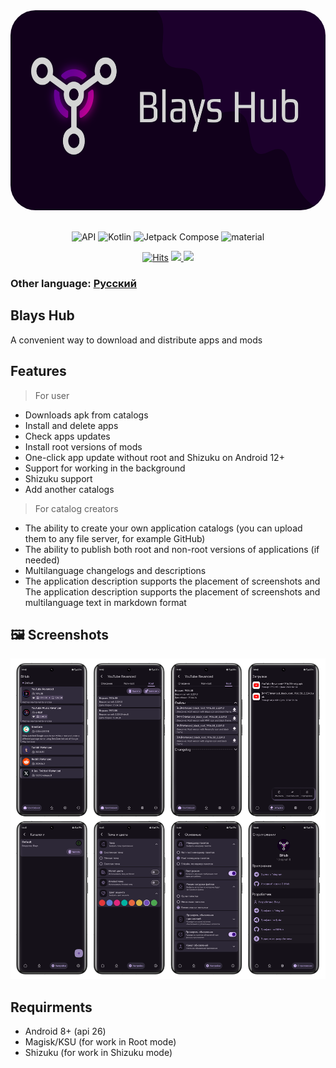 <div align="center">
<img src="https://raw.githubusercontent.com/B1ays/BHub/main/images/Banner.png" alt="promo banner" width="640" height="320" style="border-radius:40px" />
</div>
<br/>

<p align="center">
  <img alt="API" src="https://img.shields.io/badge/Api%2026+-50f270?logo=android&logoColor=black&style=for-the-badge"/></a>
  <img alt="Kotlin" src="https://img.shields.io/badge/Kotlin-a503fc?logo=kotlin&logoColor=white&style=for-the-badge"/></a>
  <img alt="Jetpack Compose" src="https://img.shields.io/static/v1?style=for-the-badge&message=Jetpack+Compose&color=4285F4&logo=Jetpack+Compose&logoColor=FFFFFF&label="/></a> 
  <img alt="material" src="https://custom-icon-badges.demolab.com/badge/material%20you-lightblue?style=for-the-badge&logoColor=333&logo=material-you"/></a>
</p>
<p align="center">
    <a href="https://github.com/B1ays/BHub/">
        <img alt="Hits" src="https://hits.sh/github.com/B1ays/BHub.svg?style=for-the-badge&label=Views&extraCount=7500&color=ff3f6f"/></a>
    <a href="https://github.com/B1ays/BHub/releases">
        <img src="https://img.shields.io/github/downloads/B1ays/BHub/total?color=orange&style=for-the-badge"/>
    </a>
    <a href="https://github.com/B1ays/BHub/stargazers">
        <img src="https://img.shields.io/github/stars/B1ays/BHub?color=ffff00&style=for-the-badge"/>
    </a>
</p>

### Other language: [Русский](https://github.com/B1ays/BHub/blob/main/README_RU.md "Русский")

## Blays Hub
A convenient way to download and distribute apps and mods

## Features
> For user

- Downloads apk from catalogs
- Install and delete apps
- Check apps updates
- Install root versions of mods
- One-click app update without root and Shizuku on Android 12+
- Support for working in the background
- Shizuku support
- Add another catalogs

> For catalog creators

- The ability to create your own application catalogs (you can upload them to any file server, for example GitHub)
- The ability to publish both root and non-root versions of applications (if needed)
- Multilanguage changelogs and descriptions
- The application description supports the placement of screenshots and The application description supports the placement of screenshots and multilanguage text in markdown format


## 🖼️ Screenshots
![screenshots](https://github.com/B1ays/BHub/blob/1d467c48a679bbd698771baa00b69b8c3a8ae6dd/images/Screenshots%20collage.png?raw=true "screenshots")

## Requirments
- Android 8+ (api 26)
- Magisk/KSU (for work in Root mode)
- Shizuku (for work in Shizuku mode)